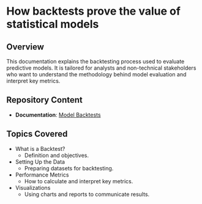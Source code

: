 # How backtests prove the value of statistical models

## Overview
This documentation explains the backtesting process used to evaluate predictive models. It is tailored for analysts and non-technical stakeholders who want to understand the methodology behind model evaluation and interpret key metrics.

## Repository Content
- **Documentation**: [Model Backtests](https://github.com/vieiralaura/portfolio/blob/laura/Data%20Literacy/Model%20Backtests/backtest_documentation.md)

## Topics Covered
- What is a Backtest?
	- Definition and objectives.
- Setting Up the Data
	- Preparing datasets for backtesting.
- Performance Metrics
	- How to calculate and interpret key metrics.
- Visualizations
	- Using charts and reports to communicate results.
